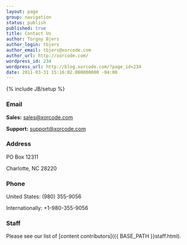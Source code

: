 ```yaml
---
layout: page
group: navigation
status: publish
published: true
title: Contact Us
author: Torgny Bjers
author_login: tbjers
author_email: tbjers@xorcode.com
author_url: http://xorcode.com/
wordpress_id: 234
wordpress_url: http://blog.xorcode.com/?page_id=234
date: 2011-03-31 15:16:02.000000000 -04:00
---
```


{% include JB/setup %}

### Email

**Sales:** sales@xorcode.com

**Support:** support@xorcode.com

### Address

PO Box 12311

Charlotte, NC 28220

### Phone

United States: (980) 355-9056

Internationally: +1-980-355-9056

### Staff

Please see our list of [content contributors]({{ BASE_PATH }}staff.html).

<script type="text/javascript">// <![CDATA[
 var is_ssl = ("https:" == document.location.protocol); var asset_host = is_ssl ? "https://s3.amazonaws.com/getsatisfaction.com/" : "http://s3.amazonaws.com/getsatisfaction.com/"; document.write(unescape("%3Cscript src='" + asset_host + "javascripts/feedback-v2.js' type='text/javascript'%3E%3C/script%3E"));
// ]]></script><script type="text/javascript">// <![CDATA[
 var feedback_widget_options = {}; feedback_widget_options.display = "inline"; feedback_widget_options.company = "xorcode"; feedback_widget_options.placement = "left"; feedback_widget_options.width = "100%"; feedback_widget_options.height = "300";  feedback_widget_options.color = "#222"; feedback_widget_options.style = "question"; var feedback_widget = new GSFN.feedback_widget(feedback_widget_options);
// ]]></script>

